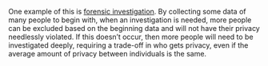 One example of this is [forensic investigation](https://www.jstor.org/stable/43741598?seq=3). By collecting some data of many people to begin with, when an investigation is needed, more people can be excluded based on the beginning data and will not have their privacy needlessly violated. If this doesn’t occur, then more people will need to be investigated deeply, requiring a trade-off in who gets privacy, even if the average amount of privacy between individuals is the same.

